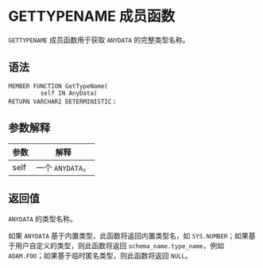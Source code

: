 GETTYPENAME 成员函数 
=====================================

`GETTYPENAME` 成员函数用于获取 `ANYDATA` 的完整类型名称。

语法 
-----------------------

```unknow
MEMBER FUNCTION GetTypeName(
         self IN AnyData) 
RETURN VARCHAR2 DETERMINISTIC；
```



参数解释 
-------------------------



|  参数  |      解释       |
|------|---------------|
| self | 一个 `ANYDATA`。 |



返回值 
------------------------

`ANYDATA` 的类型名称。

如果 `ANYDATA` 基于内置类型，此函数将返回内置类型名，如 `SYS.NUMBER`；如果基于用户自定义的类型，则此函数将返回 `schema_name.type_name`，例如 `ADAM.FOO`；如果基于临时匿名类型，则此函数将返回 `NULL`。

